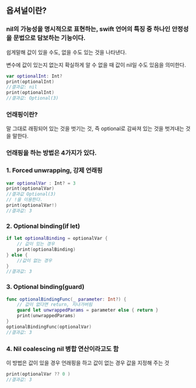 ## 옵셔널이란?
### nil의 가능성을 명시적으로 표현하는, swift 언어의 특징 중 하나인 안정성을 문법으로 담보하는 기능이다. 
쉽게말해 값이 있을 수도, 없을 수도 있는 것을 나타낸다. 
 
변수에 값이 있는지 없는지 확실하게 알 수 없을 때 값이 nil일 수도 있음을 의미한다. 

```swift 
var optionalInt: Int?
print(optionalInt)
//결과값: nil
print(optionalInt)
//결과값: Optional(3)
```

### 언래핑이란?
말 그대로 래핑되어 있는 것을 벗기는 것, 즉 optional로 감싸져 있는 것을 벗겨내는 것을 말한다. 

### 언래핑을 하는 방법은 4가지가 있다. 

### 1. Forced unwrapping, 강제 언래핑

``` swift
var optionalVar : Int? = 3
print(optionalVar)
//결과값 Optional(3)
// !을 이용한다.
print(optionalVar!)
//결과값: 3
```

### 2. Optional binding(if let)
``` swift
if let optionalBinding = optionalVar {
    // 값이 있는 경우
    print(optionalBinding)
} else {
    //값이 없는 경우
}
//결과값: 3
```

### 3. Optional binding(guard)
``` swift 
func optionalBindingFunc(_ parameter: Int?) {
    // 값이 없다면 return, 지나가버림
    guard let unwrappedParams = parameter else { return }
    print(unwrappedParams)
}
optionalBindingFunc(optionalVar)
//결과값: 3
```

### 4. Nil coalescing nil 병합 연산이라고도 함
이 방법은 값이 있을 경우 언래핑을 하고 값이 없는 경우 값을 지정해 주는 것

```swift 
print(optionalVar ?? 0 )
//결과값: 3
```
